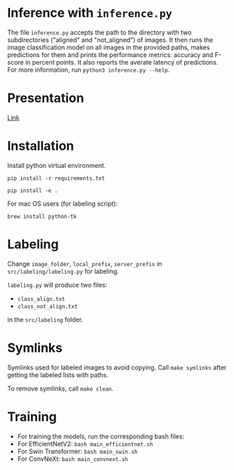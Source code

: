 # Inference with `inference.py`
The file `inference.py` accepts the path to the directory with two subdirectories ("aligned" and "not_aligned") of images. It then runs the image classification model on all images in the provided paths, makes predictions for them and prints the performance metrics: accuracy and F-score in percent points.
It also reports the averate latency of predictions.
For more information, run `python3 inference.py --help`.

# Presentation
[Link](https://www.loom.com/share/67f59543b96844a09bbb10e8fdfedf27?sid=24805bf0-3ba2-4a88-9283-2c5c0f9083e0)

# Installation

Install python virtual environment.

`pip install -r requirements.txt`

`pip install -e .`

For mac OS users (for labeling script):

`brew install python-tk`

# Labeling
Change `image_folder`, `local_prefix`, `server_prefix` in `src/labeling/labeling.py` for labeling.

`labeling.py` will produce two files:
- `class_align.txt`
- `class_not_align.txt`

in the `src/labeling` folder.

# Symlinks
Symlinks used for labeled images to avoid copying. 
Call `make symlinks` after getting the labeled lists with paths.

To remove symlinks, call `make clean`.


# Training
- For training the models, run the corresponding bash files:  
- For EfficientNetV2: `bash main_efficientnet.sh`  
- For Swin Transformer: `bash main_swin.sh`  
- For ConvNeXt: `bash main_convnext.sh`
